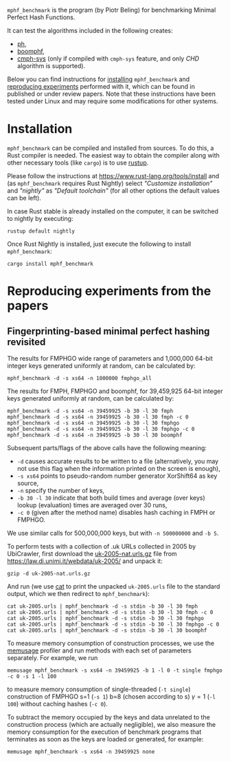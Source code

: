 `mphf_benchmark` is the program (by Piotr Beling) for benchmarking Minimal Perfect Hash Functions.

It can test the algorithms included in the following creates:
- [ph](https://crates.io/crates/ph),
- [boomphf](https://crates.io/crates/boomphf),
- [cmph-sys](https://crates.io/crates/cmph-sys) (only if compiled with `cmph-sys` feature, and only *CHD* algorithm is supported).

Below you can find instructions for [installing](#installation) `mphf_benchmark` and
[reproducing experiments](#reproducing-experiments-from-the-papers) performed with it,
which can be found in published or under review papers.
Note that these instructions have been tested under Linux and may require some modifications for other systems.

# Installation
`mphf_benchmark` can be compiled and installed from sources. To do this, a Rust compiler is needed.
The easiest way to obtain the compiler along with other necessary tools (like `cargo`) is
to use [rustup](https://www.rust-lang.org/tools/install).

Please follow the instructions at https://www.rust-lang.org/tools/install and
(as `mphf_benchmark` requires Rust Nightly) select *"Customize installation"* and
*"nightly"* as *"Default toolchain"* (for all other options the default values can be left).

In case Rust stable is already installed on the computer, it can be switched to nightly by executing:

```rustup default nightly```

Once Rust Nightly is installed, just execute the following to install `mphf_benchmark`:

```cargo install mphf_benchmark```

# Reproducing experiments from the papers

## Fingerprinting-based minimal perfect hashing revisited

The results for FMPHGO wide range of parameters and 1,000,000 64-bit integer keys generated uniformly at random, can be calculated by:
```shell
mphf_benchmark -d -s xs64 -n 1000000 fmphgo_all
```

The results for FMPH, FMPHGO and boomphf, for 39,459,925 64-bit integer keys generated uniformly at random, can be calculated by:

```shell
mphf_benchmark -d -s xs64 -n 39459925 -b 30 -l 30 fmph
mphf_benchmark -d -s xs64 -n 39459925 -b 30 -l 30 fmph -c 0
mphf_benchmark -d -s xs64 -n 39459925 -b 30 -l 30 fmphgo
mphf_benchmark -d -s xs64 -n 39459925 -b 30 -l 30 fmphgo -c 0
mphf_benchmark -d -s xs64 -n 39459925 -b 30 -l 30 boomphf
```

Subsequent parts/flags of the above calls have the following meaning:
- `-d` causes accurate results to be written to a file (alternatively, you may not use this flag when the information printed on the screen is enough),
- `-s xs64` points to pseudo-random number generator XorShift64 as key source,
- `-n` specify the number of keys,
- `-b 30 -l 30`  indicate that both build times and average (over keys) lookup (evaluation) times are averaged over 30 runs,
- `-c 0` (given after the method name) disables hash caching in FMPH or FMPHGO.

We use similar calls for 500,000,000 keys, but with `-n 500000000` and `-b 5`.

To perform tests with a collection of .uk URLs collected in 2005 by UbiCrawler,
first download the [uk-2005-nat.urls.gz](http://data.law.di.unimi.it/webdata/uk-2005/uk-2005-nat.urls.gz)
file from https://law.di.unimi.it/webdata/uk-2005/ and unpack it:

```shell
gzip -d uk-2005-nat.urls.gz
```

And run (we use [cat](https://man7.org/linux/man-pages/man1/cat.1.html) to print the unpacked `uk-2005.urls` file to the standard output,
which we then redirect to `mphf_benchmark`):
```shell
cat uk-2005.urls | mphf_benchmark -d -s stdin -b 30 -l 30 fmph
cat uk-2005.urls | mphf_benchmark -d -s stdin -b 30 -l 30 fmph -c 0
cat uk-2005.urls | mphf_benchmark -d -s stdin -b 30 -l 30 fmphgo
cat uk-2005.urls | mphf_benchmark -d -s stdin -b 30 -l 30 fmphgo -c 0
cat uk-2005.urls | mphf_benchmark -d -s stdin -b 30 -l 30 boomphf
```

To measure memory consumption of construction processes,
we use the [memusage](https://man7.org/linux/man-pages/man1/memusage.1.html) profiler
and run methods with each set of parameters separately. For example, we run
```shell
memusage mphf_benchmark -s xs64 -n 39459925 -b 1 -l 0 -t single fmphgo -c 0 -s 1 -l 100
```
to measure memory consumption of single-threaded (`-t single`) construction
of FMPHGO s=1 (`-s 1`) b=8 (chosen according to s) $\gamma=1$ (`-l 100`) without caching hashes (`-c 0`).

To subtract the memory occupied by the keys and data unrelated to the construction process
(which are actually negligible), we also measure the memory consumption for the execution
of benchmark programs that terminates as soon as the keys are loaded or generated, for example:
```shell
memusage mphf_benchmark -s xs64 -n 39459925 none
```
